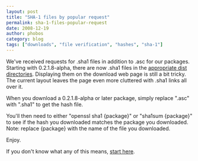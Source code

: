 ```yaml
---
layout: post
title: "SHA-1 files by popular request"
permalink: sha-1-files-popular-request
date: 2008-12-19
author: phobos
category: blog
tags: ["downloads", "file verification", "hashes", "sha-1"]
---
```


We've received requests for .sha1 files in addition to .asc for our packages. Starting with 0.2.1.8-alpha, there are now .sha1 files in the [appropriate dist directories](https://www.torproject.org/dist/). Displaying them on the download web page is still a bit tricky. The current layout leaves the page even more cluttered with .sha1 links all over it.

When you download a 0.2.1.8-alpha or later package, simply replace ".asc" with ".sha1" to get the hash file.

You'll then need to either "openssl sha1 {package}" or "sha1sum {package}" to see if the hash you downloaded matches the package you downloaded. Note: replace {package} with the name of the file you downloaded.

Enjoy.

If you don't know what any of this means, [start here](http://en.wikipedia.org/wiki/File_verification).

